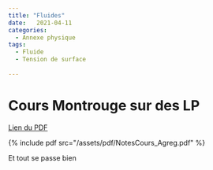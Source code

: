 ```yaml
---
title: "Fluides"
date:   2021-04-11
categories:
  - Annexe physique
tags:
  - Fluide
  - Tension de surface
  
---
```


# Cours Montrouge sur des LP 

[Lien du PDF](/assets/pdf/NotesCours_Agreg.pdf)

{% include pdf src="/assets/pdf/NotesCours_Agreg.pdf" %}

Et tout se passe bien
